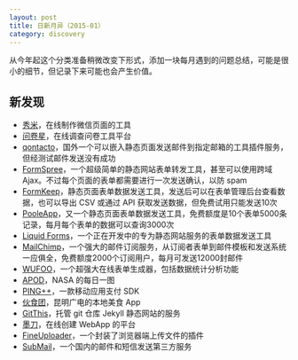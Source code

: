 ```yaml
---
layout: post
title: 日新月异（2015-01）
category: discovery
---
```


从今年起这个分类准备稍微改变下形式，添加一块每月遇到的问题总结，可能是很小的细节，但记录下来可能也会产生价值。

新发现
----------

* [秀米](http://xiumi.us/)，在线制作微信页面的工具
* [问卷星](http://www.sojump.com/)，在线调查问卷工具平台
* [qontacto](https://www.qontacto.com)，国外一个可以嵌入静态页面发送邮件到指定邮箱的工具插件服务，但经测试邮件发送没有成功
* [FormSpree](http://formspree.io/)，一个超级简单的静态网站表单转发工具，甚至可以使用跨域 Ajax。不过每个页面的表单都需要进行一次发送确认，以防 spam
* [FormKeep](https://formkeep.com)，静态页面表单数据发送工具，发送后可以在表单管理后台查看数据，也可以导出 CSV 或通过 API 获取发送数据，但免费试用只能发送10次
* [PooleApp](http://pooleapp.com)，又一个静态页面表单数据发送工具，免费额度是10个表单5000条记录，每月每个表单的数据可以查询3000次
* [Liquid Forms](http://liquidforms.io/)，一个正在开发中的专为静态网站服务的表单数据发送工具
* [MailChimp](http://mailchimp.com/)，一个强大的邮件订阅服务，从订阅者表单到邮件模板和发送系统一应俱全，免费额度2000个订阅用户，每月可发送12000封邮件
* [WUFOO](http://www.wufoo.com/)，一个超强大在线表单生成器，包括数据统计分析功能
* [APOD](http://apod.nasa.gov)，NASA 的每日一图
* [PING++](https://pingxx.com/)，一款移动应用支付 SDK
* [伙食团](http://www.hostime.cn/)，昆明广电的本地美食 App
* [GitThis](http://www.githis.com/)，托管 git 仓库 Jekyll 静态网站的服务
* [墨刀](https://modao.io/)，在线创建 WebApp 的平台
* [FineUploader](http://fineuploader.com/)，一个封装了浏览器端上传文件的插件
* [SubMail](http://submail.cn)，一个国内的邮件和短信发送第三方服务

